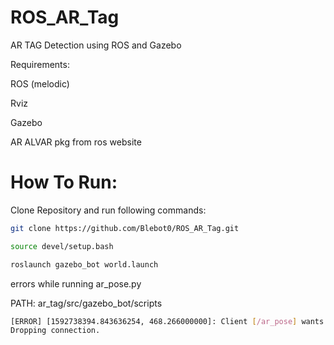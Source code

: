 # ROS_AR_Tag
AR TAG Detection using ROS and Gazebo

Requirements:

ROS (melodic)

Rviz

Gazebo

AR ALVAR pkg from ros website

# How To Run:

Clone Repository and run following commands:

```bash
git clone https://github.com/Blebot0/ROS_AR_Tag.git

source devel/setup.bash

roslaunch gazebo_bot world.launch
```

errors while running ar_pose.py

PATH: ar_tag/src/gazebo_bot/scripts

```bash 
[ERROR] [1592738394.843636254, 468.266000000]: Client [/ar_pose] wants topic /ar_pose_marker to have datatype/md5sum [ar_track_alvar_msgs/AlvarMarker/ef2b6ad42bcb18e16b22fefb5c0fb85f], but our version has [ar_track_alvar_msgs/AlvarMarkers/943fe17bfb0b4ea7890368d0b25ad0ad]. 
Dropping connection.
```




